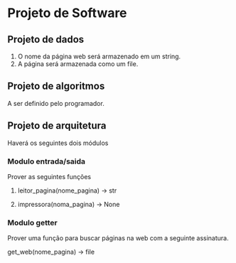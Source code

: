 # Projeto de Software 

## Projeto de dados

1. O nome da página web será armazenado em um string.
2. A página será armazenada como um file.

## Projeto de algoritmos

A ser definido pelo programador.

## Projeto de arquitetura

Haverá os seguintes dois módulos

### Modulo entrada/saida

Prover as seguintes funções

1. leitor_pagina(nome_pagina) -> str

2. impressora(noma_pagina) -> None

### Modulo getter

Prover uma função para buscar páginas na web com a seguinte assinatura.

get_web(nome_pagina) -> file
